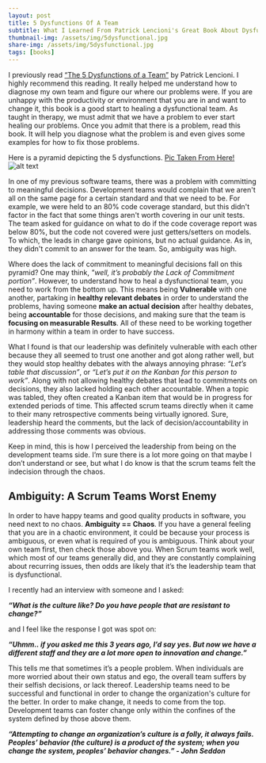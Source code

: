 ```yaml
---
layout: post
title: 5 Dysfunctions Of A Team
subtitle: What I Learned From Patrick Lencioni's Great Book About Dysfunctional Teams
thumbnail-img: /assets/img/5dysfunctional.jpg
share-img: /assets/img/5dysfunctional.jpg
tags: [books]
---
```


I previously read [“The 5 Dysfunctions of a Team”](https://www.amazon.com/Five-Dysfunctions-Team-Leadership-Fable/dp/0787960756) by Patrick Lencioni. I highly recommend this reading. It really helped me understand how to diagnose my own team and figure our where our problems were. If you are unhappy with the productivity or environment that you are in and want to change it, this book is a good start to healing a dysfunctional team. As taught in therapy, we must admit that we have a problem to ever start healing our problems. Once you admit that there is a problem, read this book. It will help you diagnose what the problem is and even gives some examples for how to fix those problems. 

Here is a pyramid depicting the 5 dysfunctions. [Pic Taken From Here!](http://www.aleanjourney.com/2018/01/the-five-dysfunctions-of-team.html)
![alt text](http://redirect.viglink.com/?format=go&jsonp=vglnk_157386796269513&key=034153a8f6f990b64f375d12e1cc4572&libId=k30wbb7x01000nv1000DAox52iqar6qsl&loc=http%3A%2F%2Fwww.aleanjourney.com%2F2018%2F01%2Fthe-five-dysfunctions-of-team.html&v=1&out=https%3A%2F%2F4.bp.blogspot.com%2F-RwZ4XypCTek%2FWlFZ6Yf9XgI%2FAAAAAAAA70U%2FlAH7iAldzFYR5mqVUcPDgPfkRG6ajDvuACLcBGAs%2Fs1600%2FAAEAAQAAAAAAAAOHAAAAJDBmYWE5ZTUyLWU1YjYtNGVhYS05NzAyLTJjMzYyMWM3OGY0Zg.jpg&title=A%20Lean%20Journey%3A%20The%20Five%20Dysfunctions%20of%20a%20Team&txt=)

In one of my previous software teams, there was a problem with committing to meaningful decisions. Development teams would complain that we aren't all on the same page for a certain standard and that we need to be. For example, we were held to an 80% code coverage standard, but this didn't factor in the fact that some things aren't worth covering in our unit tests. The team asked for guidance on what to do if the code coverage report was below 80%, but the code not covered were just getters/setters on models. To which, the leads in charge gave opinions, but no actual guidance. As in, they didn't commit to an answer for the team. So, ambiguity was high. 

Where does the lack of commitment to meaningful decisions fall on this pyramid? One may think, _"well, it’s probably the Lack of Commitment portion”_. However, to understand how to heal a dysfunctional team, you need to work from the bottom up. This means being **Vulnerable** with one another, partaking in **healthy relevant debates** in order to understand the problems, having someone **make an actual decision** after healthy debates, being **accountable** for those decisions, and making sure that the team is **focusing on measurable Results**. All of these need to be working together in harmony within a team in order to have success. 

What I found is that our leadership was definitely vulnerable with each other because they all seemed to trust one another and got along rather well, but they would stop healthy debates with the always annoying phrase: _“Let’s table that discussion”_, or _“Let’s put it on the Kanban for this person to work”_. Along with not allowing healthy debates that lead to commitments on decisions, they also lacked holding each other accountable. When a topic was tabled, they often created a Kanban item that would be in progress for extended periods of time. This affected scrum teams directly when it came to their many retrospective comments being virtually ignored. Sure, leadership heard the comments, but the lack of decision/accountability in addressing those comments was obvious.

Keep in mind, this is how I perceived the leadership from being on the development teams side. I’m sure there is a lot more going on that maybe I don’t understand or see, but what I do know is that the scrum teams felt the indecision through the chaos.

Ambiguity: A Scrum Teams Worst Enemy
------
In order to have happy teams and good quality products in software, you need next to no chaos. **Ambiguity == Chaos**. If you have a general feeling that you are in a chaotic environment, it could be because your process is ambiguous, or even what is required of you is ambiguous. Think about your own team first, then check those above you. When Scrum teams work well, which most of our teams generally did, and they are constantly complaining about recurring issues, then odds are likely that it’s the leadership team that is dysfunctional.

I recently had an interview with someone and I asked: 

_**“What is the culture like? Do you have people that are resistant to change?”**_

and I feel like the response I got was spot on:

_**“Uhmm.. if you asked me this 3 years ago, I’d say yes. But now we have a different staff and they are a lot more open to innovation and change.”**_

This tells me that sometimes it’s a people problem. When individuals are more worried about their own status and ego, the overall team suffers by their selfish decisions, or lack thereof. Leadership teams need to be successful and functional in order to change the organization's culture for the better. In order to make change, it needs to come from the top. Development teams can foster change only within the confines of the system defined by those above them.

_**“Attempting to change an organization’s culture is a folly, it always fails. Peoples’ behavior (the culture) is a product of the system; when you change the system, peoples’ behavior changes.” - John Seddon**_
